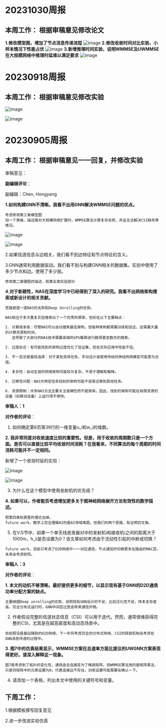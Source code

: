# 20231030周报

## 本周工作： 根据审稿意见修改论文
**1.修改模型图，增加了节点消息传递流程**
![image](https://github.com/UNIC-Lab/Weekly-Report/assets/90384476/91580330-f532-4407-828a-fe0459f56f59)
**2.修改收敛时间对比实验，小样本情况下性能占优**
![image](https://github.com/UNIC-Lab/Weekly-Report/assets/90384476/96a12624-baf9-4acd-9e54-43b4e5c29173)
**3.新增推理时间实验，说明WMMSE及UWMMSE在大规模网络中推理时延难以满足要求**
![image](https://github.com/UNIC-Lab/Weekly-Report/assets/90384476/590af83e-21ba-4a9f-855e-98959419feec)







# 20230918周报

## 本周工作： 根据审稿意见修改实验

![image](https://github.com/UNIC-Lab/Weekly-Report/blob/main/2023-Autumn/Group-4/Hao-Yang/Convergence%20Performance%20Comparison_K10.svg)

![image](https://github.com/UNIC-Lab/Weekly-Report/blob/main/2023-Autumn/Group-4/Hao-Yang/Average_Convergence_Performance_K10.svg)


# 20230905周报

## 本周工作： 根据审稿意见一一回复，并修改实验

审稿意见：

**副编辑评论**：

副编辑：Chen, Hongyang

**1.如何构建GNN不清晰。我看不出用GNN解决WMMSE问题的优点。**
```
考虑修改第三章模型图
加一个表格，描述面对大规模网络扩展时，WMMSE算法计算复杂劣势，并且无法解决CSI缺失等情况。
```
![image](https://github.com/UNIC-Lab/Weekly-Report/assets/90384476/5f520bc5-2f78-4192-befe-cbb2e9b6f406)

![image](https://github.com/UNIC-Lab/Weekly-Report/assets/90384476/df6364a1-981c-4587-9f73-db2dc3304cb5)

2.如果信道信息与边相关，我们看不到边特征和节点特征的含义。

3.GNN通常利用数据驱动。我们看不到与构建GNN相关的数据集。实验中使用了多少节点和边。使用了多少层。
```
修改第二章键图的描述，和第五章实验部分
```

**4.对于新颖性，NAS在深度学习中已经得到了深入的研究。我看不出网络架构搜索或新设计的相关贡献。**
```
思路是提一提NAS的劣势和Deep Unrolling的优势。

NAS相当于多次重复实验搜索出了一个优秀的框架，但存在以下主要缺点：

1. 计算成本高：尽管NAS可以自动搜索最佳架构，但每种架构都需要训练和验证，这需要大量的计算资源和时间。
   这导致了大部分的NAS技术需要高端的GPU集群进行数周甚至数月的搜索。

2. 过度拟合：有可能找到的架构过度优化了验证集，但在实际应用中性能不佳。

3. 不一定总是最佳选择：对于某些具体任务，手动设计或使用传统的神经网络模型可能更为合适。

4. 复杂性：自动生成的网络架构可能较为复杂，不易于理解和解释。

5. 迁移性问题：NAS为特定任务找到的架构可能不容易迁移到其他任务。

6. 资源限制：许多NAS方法主要关注准确性而不是效率。因此，找到的架构可能在有限资源的设备（如移动设备）上运行得不够快。
```

**审稿人：1**

**对作者的评论**：

1. 如何确定第6页第36行的一维变量u_i和w_i的维数。
 
**2. 我非常同意对收敛速度比较的重要性。但是，用于收敛的周期数只是一个方面。是否可以直接比较平均收敛时间消耗？在我看来，不同算法的每个周期的时间消耗可能并不一定相同。**

新增了一个收敛时延的实验：

![image](https://github.com/UNIC-Lab/Weekly-Report/assets/90384476/cd5a929e-c07c-4409-9bb7-95f144543c53)

![image](https://github.com/UNIC-Lab/Weekly-Report/assets/90384476/23f57fec-42f1-4a4f-b735-92f478e95a6e)
   
3. 为什么在这个模型中使用发射机的优先级？

**4. 如果可以，作者能否考虑增加更多关于图神经网络展开方法有效性的数学描述。**
```
把第四章标题里的理论去掉。
future work，数学上完全理解AI的是AI领域难题。但我们的两个思路，有证明的文章。
```

5. 在V.G节中，如果一个单天线收发器对中的发射机i和接收机i之间的距离大于1000m，h_ii是否设置为0？该文章如何考虑由于流动性引起的中断或切换？
```
future work，目前只考虑了D2D网络中一一对应通信，节点通信的切换更多在路由的MAC层，未来会考虑研究。
```

**审稿人：3**

**对作者的评论**：

**1. 本文的动机不够清晰。最好提供更多的细节，以显示现有基于GNN的D2D通信功率分配方案的缺点。**
```
主要根据Deep unrolling的优势，说明现有GNN设计的不足，比如泛化性不足，样本复杂度高，完全分布式运行时，GNN中间层过宽会带来通信开销。
```

2. 作者假设完整的信道状态信息（CSI）可以用于迭代。然而，通常很难获得完整的CSI，尤其是在超高密度和高动态场景中。
```
目前假设是基站辅助的D2D网络，下一步将考虑完全的分布式网络，CSI的获取机制会考虑在GNN消息传递的过程中。
```

**3. 图7中的仿真结果显示，WMMSE方案在总速率方面比提议的UWGNN方案表现得更好。请深入解释这一现象。**
```
图7是考虑到了拓扑的变化性，通信由全连接变为了稀疏矩阵，但WMMSE算法用的是矩阵乘法，只是将矩阵中的元素设置为0，代表连接边不存在。训练设置可能需要在确认一下。
```
4. 请添加一个表格，列出本文中使用的关键符号和变量。

## 下周工作：

1.根据模板撰写回复意见

2.进一步改进实验仿真





     

